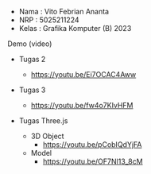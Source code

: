 - Nama  : Vito Febrian Ananta
- NRP  : 5025211224
- Kelas  : Grafika Komputer (B) 2023

Demo (video)
- Tugas 2
  - https://youtu.be/Ei7OCAC4Aww

- Tugas 3
  - https://youtu.be/fw4o7KIvHFM

- Tugas Three.js
  - 3D Object
      - https://youtu.be/pCobIQdYjFA
  - Model
      - https://youtu.be/OF7Nl13_8cM

